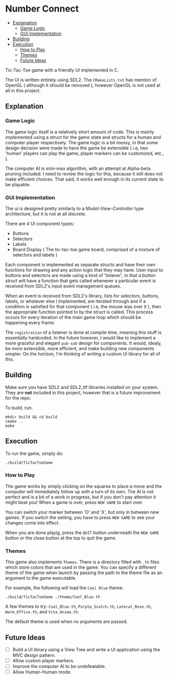 # Number Connect

- [Explanation](#explanation)
    - [Game Logic](#game-logic)
    - [GUI Implementation](#gui-implementation)
- [Building](#building)
- [Execution](#execution)
    - [How to Play](#how-to-play)
    - [Themes](#themes)
    - [Future Ideas](#future-ideas)

Tic-Tac-Toe game with a friendly UI implemented in C.

The UI is written entirely using SDL2. The `CMakeLists.txt` has mention of OpenGL ( although it should be removed ), however OpenGL is not used at all in this project.

## Explanation

### Game Logic

The game logic itself is a relatively short amount of code. This is mainly implemented using a struct for the game state and structs for a human and computer player respectively. The game logic is a bit messy, in that some design decision were made to have the game be extensible ( i.e, two 'human' players can play the game, player markers can be customized, etc., ).

The computer AI is mini-max algorithm, with an attempt at Alpha-beta pruning included. I need to review the logic for this, because it still does not make efficient choices. That said, it works well enough in its current state to be playable.

### GUI Implementation

The ui is designed pretty similarly to a *Model-View-Controller* type architecture, but it is not at all discrete.

There are 4 UI component types:
- Buttons
- Selectors
- Labels
- Board Display ( The tic-tac-toe game board, comprised of a mixture of selectors and labels )

Each component is implemented as separate structs and have their own functions for drawing and any action logic that they may have. User input to buttons and selectors are made using a kind of 'listener', in that a button struct will have a function that gets called whenever a particular event is received from SDL2's input event management queues. 
 
When an event is received from SDL2's library, lists for selectors, buttons, labels, or whatever else I implemented, are iterated through and if a condition is satisfied for that component ( i.e, the mouse was over it ), then the appropriate function pointed to by the struct is called. This process occurs for every iteration of the main game loop which should be happening every frame.

The `registration` of a listener is done at compile time, meaning this stuff is essentially hardcoded. In the future however, I would like to implement a more graceful and elegant `pub-sub` design for components. It would, idealy, be more extensible, more efficient, and make building new components simpler. On the horizon, I'm thinking of writing a custom UI library for all of this.

## Building

Make sure you have SDL2 and SDL2_ttf libraries installed on your system. They are **not** included in this project, however that is a future improvement for the repo.

To build, run:
```
mkdir build && cd build
cmake ..
make
```

## Execution

To run the game, simply do:
```
./build/TicTacToeGame
```

### How to Play

The game works by simply clicking on the squares to place a move and the computer will immediately follow up with a turn of its own. The AI is not perfect and is a bit of a work in progress, but if you don't pay attention it might beat you! When a game is over, press `NEW GAME` to start over.

You can switch your marker between 'O' and 'X', but only in between new games. If you switch the setting, you have to press `NEW GAME` to see your changes come into effect.

When you are done playig, press the `QUIT` button underneath the `NEW GAME` button or the close button at the top to quit the game.

### Themes

This game also implements `Themes`. There is a directory filled with `.th` files which store colors that are used in the game. You can specify a different theme of the game when launch by passing the path to the theme file as an argument to the game executable. 

For example, the following will load the `Cool Blue` theme:
```
./build/TicTacToeGame ./theme/Cool_Blue.th
```

A few themes to try: `Cool_Blue.th`, `Purple_Scotch.th`, `Lateral_Rose.th`, `Warm_Office.th`, and `Vita_Anima.th`.

The default theme is used when no arguments are passed.

## Future Ideas
- [ ] Build a UI library using a View Tree and write a UI application using the MVC design pattern.
- [ ] Allow custom player markers.
- [ ] Improve the computer AI to be undefeatable.
- [ ] Allow Human-Human mode.
